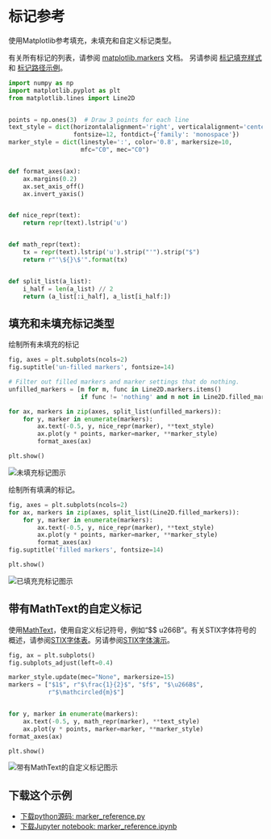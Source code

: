 # 标记参考

使用Matplotlib参考填充，未填充和自定义标记类型。

有关所有标记的列表，请参阅 [matplotlib.markers](https://matplotlib.org/api/markers_api.html#module-matplotlib.markers) 文档。 另请参阅 [标记填充样式](/gallery/lines_bars_and_markers/marker_fillstyle_reference.html) 和 [标记路径示例](https://matplotlib.org/gallery/shapes_and_collections/marker_path.html)。

```python
import numpy as np
import matplotlib.pyplot as plt
from matplotlib.lines import Line2D


points = np.ones(3)  # Draw 3 points for each line
text_style = dict(horizontalalignment='right', verticalalignment='center',
                  fontsize=12, fontdict={'family': 'monospace'})
marker_style = dict(linestyle=':', color='0.8', markersize=10,
                    mfc="C0", mec="C0")


def format_axes(ax):
    ax.margins(0.2)
    ax.set_axis_off()
    ax.invert_yaxis()


def nice_repr(text):
    return repr(text).lstrip('u')


def math_repr(text):
    tx = repr(text).lstrip('u').strip("'").strip("$")
    return r"'\${}\$'".format(tx)


def split_list(a_list):
    i_half = len(a_list) // 2
    return (a_list[:i_half], a_list[i_half:])
```

## 填充和未填充标记类型

绘制所有未填充的标记

```python
fig, axes = plt.subplots(ncols=2)
fig.suptitle('un-filled markers', fontsize=14)

# Filter out filled markers and marker settings that do nothing.
unfilled_markers = [m for m, func in Line2D.markers.items()
                    if func != 'nothing' and m not in Line2D.filled_markers]

for ax, markers in zip(axes, split_list(unfilled_markers)):
    for y, marker in enumerate(markers):
        ax.text(-0.5, y, nice_repr(marker), **text_style)
        ax.plot(y * points, marker=marker, **marker_style)
        format_axes(ax)

plt.show()
```

![未填充标记图示](https://matplotlib.org/_images/sphx_glr_marker_reference_001.png)

绘制所有填满的标记。

```python
fig, axes = plt.subplots(ncols=2)
for ax, markers in zip(axes, split_list(Line2D.filled_markers)):
    for y, marker in enumerate(markers):
        ax.text(-0.5, y, nice_repr(marker), **text_style)
        ax.plot(y * points, marker=marker, **marker_style)
        format_axes(ax)
fig.suptitle('filled markers', fontsize=14)

plt.show()
```

![已填充充标记图示](https://matplotlib.org/_images/sphx_glr_marker_reference_002.png)

## 带有MathText的自定义标记

使用[MathText](https://matplotlib.org/tutorials/text/mathtext.html)，使用自定义标记符号，例如“$\$ u266B”。有关STIX字体符号的概述，请参阅[STIX字体表](http://www.stixfonts.org/allGlyphs.html)。另请参阅[STIX字体演示](https://matplotlib.org/gallery/text_labels_and_annotations/stix_fonts_demo.html)。

```python
fig, ax = plt.subplots()
fig.subplots_adjust(left=0.4)

marker_style.update(mec="None", markersize=15)
markers = ["$1$", r"$\frac{1}{2}$", "$f$", "$\u266B$",
           r"$\mathcircled{m}$"]


for y, marker in enumerate(markers):
    ax.text(-0.5, y, math_repr(marker), **text_style)
    ax.plot(y * points, marker=marker, **marker_style)
format_axes(ax)

plt.show()
```

![带有MathText的自定义标记图示](https://matplotlib.org/_images/sphx_glr_marker_reference_003.png)

## 下载这个示例

- [下载python源码: marker_reference.py](https://matplotlib.org/_downloads/marker_reference.py)
- [下载Jupyter notebook: marker_reference.ipynb](https://matplotlib.org/_downloads/marker_reference.ipynb)